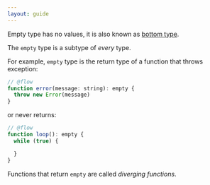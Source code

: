 ```yaml
---
layout: guide
---
```


Empty type has no values, it is also known as [bottom type](https://en.wikipedia.org/wiki/Bottom_type).

The `empty` type is a subtype of _every_ type.

For example, `empty` type is the return type of a function that throws exception:

```js
// @flow
function error(message: string): empty {
  throw new Error(message)
}
```

or never returns:

```js
// @flow
function loop(): empty {
  while (true) {

  }
}
```

Functions that return `empty` are called _diverging functions_.